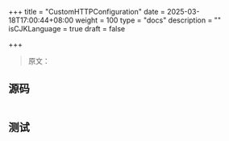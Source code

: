 +++
title = "CustomHTTPConfiguration"
date = 2025-03-18T17:00:44+08:00
weight = 100
type = "docs"
description = ""
isCJKLanguage = true
draft = false

+++

> 原文：

## 源码

```go

```



## 测试

```powershell

```

